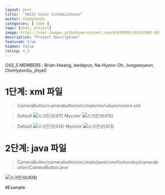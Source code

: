 ```yaml
---	
layout: post	
title:  "[W13] Color Customization"	
author: ChoHyeonSu
categories: [ code ]	
tags: [what, project]
image: https://user-images.githubusercontent.com/65438056/101241067-652ad680-3736-11eb-8bfa-dda21ee2fe55.gif
description: "Project Description"	
featured: true	
hidden: false	
rating: 4.5
---	
```


OSS_5 MEMBERS : Brian-Hwang, leedayun, Na-Hyeon-Oh, Jungseoyeon, ChoHyeonSu, jihye0

# 1단계: xml 파일
> CameraButton/camerabutton/src/main/res/values/colors.xml

>Default
![스크린샷(411)](https://user-images.githubusercontent.com/65438056/101242769-ea19ee00-373e-11eb-8f53-11b99482759f.png)
>Mycolor
![스크린샷(410)](https://user-images.githubusercontent.com/65438056/101242703-77a90e00-373e-11eb-8dd3-3636b3e8236c.png)

>Default
![스크린샷(414)](https://user-images.githubusercontent.com/65438056/101242831-4977fe00-373f-11eb-89e5-1a845e3386d9.png)
>Mycolor
![스크린샷(413)](https://user-images.githubusercontent.com/65438056/101242830-48df6780-373f-11eb-8c0c-b40ea1971a63.png)

# 2단계: java 파일
> CameraButton/camerabutton/src/main/java/com/hluhovskyi/camerabutton/CameraButton.java
 
![스크린샷(409)](https://user-images.githubusercontent.com/65438056/101242314-28fb7400-373e-11eb-8061-3239b872119f.png)


#Example


